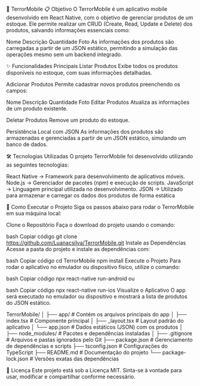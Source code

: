 🚀 TerrorMobile
📋 Objetivo
O TerrorMobile é um aplicativo mobile desenvolvido em React Native, com o objetivo de gerenciar produtos de um estoque. Ele permite realizar um CRUD (Create, Read, Update e Delete) dos produtos, salvando informações essenciais como:

Nome
Descrição
Quantidade
Foto
As informações dos produtos são carregadas a partir de um JSON estático, permitindo a simulação das operações mesmo sem um backend integrado.

✨ Funcionalidades Principais
Listar Produtos
Exibe todos os produtos disponíveis no estoque, com suas informações detalhadas.

Adicionar Produtos
Permite cadastrar novos produtos preenchendo os campos:

Nome
Descrição
Quantidade
Foto
Editar Produtos
Atualiza as informações de um produto existente.

Deletar Produtos
Remove um produto do estoque.

Persistência Local com JSON
As informações dos produtos são armazenadas e gerenciadas a partir de um JSON estático, simulando um banco de dados.

🛠️ Tecnologias Utilizadas
O projeto TerrorMobile foi desenvolvido utilizando as seguintes tecnologias:

React Native → Framework para desenvolvimento de aplicativos móveis.
Node.js → Gerenciador de pacotes (npm) e execução de scripts.
JavaScript → Linguagem principal utilizada no desenvolvimento.
JSON → Utilizado para armazenar e carregar os dados dos produtos de forma estática


🚀 Como Executar o Projeto
Siga os passos abaixo para rodar o TerrorMobile em sua máquina local:

Clone o Repositório
Faça o download do projeto usando o comando:

bash
Copiar código
git clone https://github.com/Luanacsilva/TerrorMobile.git
Instale as Dependências
Acesse a pasta do projeto e instale as dependências com:

bash
Copiar código
cd TerrorMobile
npm install
Execute o Projeto
Para rodar o aplicativo no emulador ou dispositivo físico, utilize o comando:

bash
Copiar código
npx react-native run-android
ou

bash
Copiar código
npx react-native run-ios
Visualize o Aplicativo
O app será executado no emulador ou dispositivo e mostrará a lista de produtos do JSON estático.

TerrorMobile/
│
├── app/                  # Contém os arquivos principais do app
│   ├── index.tsx         # Componente principal
│   ├── _layout.tsx       # Layout padrão do aplicativo
│   └── app.json          # Dados estáticos (JSON) com os produtos
│
├── node_modules/         # Pacotes e dependências instaladas
│
├── .gitignore            # Arquivos e pastas ignorados pelo Git
├── package.json          # Gerenciamento de dependências e scripts
├── tsconfig.json         # Configurações do TypeScript
├── README.md             # Documentação do projeto
└── package-lock.json     # Versões exatas das dependências

📜 Licença
Este projeto está sob a Licença MIT.
Sinta-se à vontade para usar, modificar e compartilhar conforme necessário.

